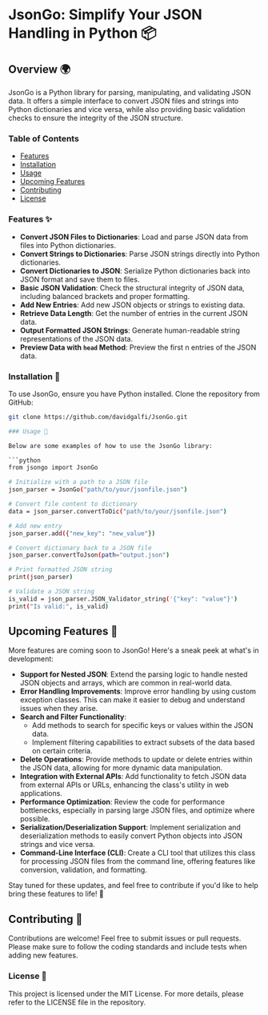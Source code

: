 # JsonGo: Simplify Your JSON Handling in Python 📦

## Overview 🌍

JsonGo is a Python library for parsing, manipulating, and validating JSON data. It offers a simple interface to convert JSON files and strings into Python dictionaries and vice versa, while also providing basic validation checks to ensure the integrity of the JSON structure.

### Table of Contents
- [Features](#features-✨)
- [Installation](#installation-🔧)
- [Usage](#usage-📖)
- [Upcoming Features](#upcoming-features-🚀)
- [Contributing](#contributing-🤝)
- [License](#license-📄)

### Features ✨

- **Convert JSON Files to Dictionaries**: Load and parse JSON data from files into Python dictionaries.
- **Convert Strings to Dictionaries**: Parse JSON strings directly into Python dictionaries.
- **Convert Dictionaries to JSON**: Serialize Python dictionaries back into JSON format and save them to files.
- **Basic JSON Validation**: Check the structural integrity of JSON data, including balanced brackets and proper formatting.
- **Add New Entries**: Add new JSON objects or strings to existing data.
- **Retrieve Data Length**: Get the number of entries in the current JSON data.
- **Output Formatted JSON Strings**: Generate human-readable string representations of the JSON data.
- **Preview Data with `head` Method**: Preview the first n entries of the JSON data.

### Installation 🔧

To use JsonGo, ensure you have Python installed. Clone the repository from GitHub:

```bash
git clone https://github.com/davidgalfi/JsonGo.git

### Usage 📖

Below are some examples of how to use the JsonGo library:

```python
from jsongo import JsonGo

# Initialize with a path to a JSON file
json_parser = JsonGo("path/to/your/jsonfile.json")

# Convert file content to dictionary
data = json_parser.convertToDic("path/to/your/jsonfile.json")

# Add new entry
json_parser.add({"new_key": "new_value"})

# Convert dictionary back to a JSON file
json_parser.convertToJson(path="output.json")

# Print formatted JSON string
print(json_parser)

# Validate a JSON string
is_valid = json_parser.JSON_Validator_string('{"key": "value"}')
print("Is valid:", is_valid)
```

## Upcoming Features 🚀

More features are coming soon to JsonGo! Here's a sneak peek at what's in development:

- **Support for Nested JSON**: Extend the parsing logic to handle nested JSON objects and arrays, which are common in real-world data.
- **Error Handling Improvements**: Improve error handling by using custom exception classes. This can make it easier to debug and understand issues when they arise.
- **Search and Filter Functionality**:
  - Add methods to search for specific keys or values within the JSON data.
  - Implement filtering capabilities to extract subsets of the data based on certain criteria.
- **Delete Operations**: Provide methods to update or delete entries within the JSON data, allowing for more dynamic data manipulation.
- **Integration with External APIs**: Add functionality to fetch JSON data from external APIs or URLs, enhancing the class's utility in web applications.
- **Performance Optimization**: Review the code for performance bottlenecks, especially in parsing large JSON files, and optimize where possible.
- **Serialization/Deserialization Support**: Implement serialization and deserialization methods to easily convert Python objects into JSON strings and vice versa.
- **Command-Line Interface (CLI)**: Create a CLI tool that utilizes this class for processing JSON files from the command line, offering features like conversion, validation, and formatting.

Stay tuned for these updates, and feel free to contribute if you'd like to help bring these features to life! 🤝

## Contributing 🤝

Contributions are welcome! Feel free to submit issues or pull requests. Please make sure to follow the coding standards and include tests when adding new features.

### License 📄

This project is licensed under the MIT License. For more details, please refer to the LICENSE file in the repository.

